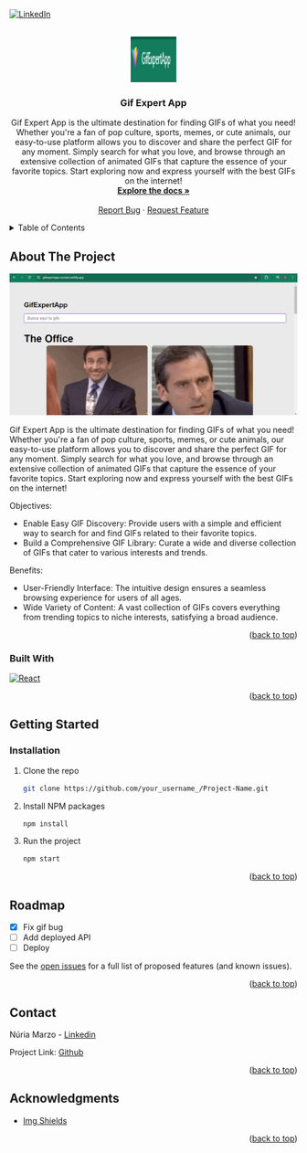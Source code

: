<!--
*** Thanks for checking out the GIF EXPERT APP. If you have a suggestion
*** that would make this better, please fork the repo and create a pull request
*** or simply open an issue with the tag "enhancement".
*** Don't forget to give the project a star!
*** Thanks again! Now go create something AMAZING! :D
-->

<!-- PROJECT SHIELDS -->
<!--
*** I'm using markdown "reference style" links for readability.
*** Reference links are enclosed in brackets [ ] instead of parentheses ( ).
*** See the bottom of this document for the declaration of the reference variables
*** for contributors-url, forks-url, etc. This is an optional, concise syntax you may use.
*** https://www.markdownguide.org/basic-syntax/#reference-style-links
-->

[![LinkedIn][linkedin-shield]][linkedin-url]

<!-- PROJECT LOGO -->
<br />
<div align="center">
  <a href="https://github.com/nurieemm16/GifExpertApp.git">
    <img src="public/logo.png" alt="Logo" width="80" height="80">
  </a>

  <h3 align="center">Gif Expert App</h3>

  <p align="center">
  Gif Expert App is the ultimate destination for finding GIFs of what you need! Whether you're a fan of pop culture, sports, memes, or cute animals, our easy-to-use platform allows you to discover and share the perfect GIF for any moment. Simply search for what you love, and browse through an extensive collection of animated GIFs that capture the essence of your favorite topics. Start exploring now and express yourself with the best GIFs on the internet!
    <br />
    <a href="#"><strong>Explore the docs »</strong></a>
    <br />
    <br />
    <a href="https://github.com/nurieemm16/GifExpertApp/issues">Report Bug</a>
    ·
    <a href="https://github.com/nurieemm16/GifExpertApp/issues">Request Feature</a>
  </p>
</div>

<!-- TABLE OF CONTENTS -->
<details>
  <summary>Table of Contents</summary>
  <ol>
    <li>
      <a href="#about-the-project">About The Project</a>
      <ul>
        <li><a href="#built-with">Built With</a></li>
      </ul>
    </li>
    <li>
      <a href="#getting-started">Getting Started</a>
      <ul>
        <li><a href="#installation">Installation</a></li>
      </ul>
    </li>
    <li><a href="#roadmap">Roadmap</a></li>
    <li><a href="#contact">Contact</a></li>
    <li><a href="#acknowledgments">Acknowledgments</a></li>
  </ol>
</details>

<!-- ABOUT THE PROJECT -->

## About The Project

![Gif Expert App Screenshot](public/screenshot.png)

Gif Expert App is the ultimate destination for finding GIFs of what you need! Whether you're a fan of pop culture, sports, memes, or cute animals, our easy-to-use platform allows you to discover and share the perfect GIF for any moment. Simply search for what you love, and browse through an extensive collection of animated GIFs that capture the essence of your favorite topics. Start exploring now and express yourself with the best GIFs on the internet!

Objectives:

- Enable Easy GIF Discovery: Provide users with a simple and efficient way to search for and find GIFs related to their favorite topics.
- Build a Comprehensive GIF Library: Curate a wide and diverse collection of GIFs that cater to various interests and trends.

Benefits:

- User-Friendly Interface: The intuitive design ensures a seamless browsing experience for users of all ages.
- Wide Variety of Content: A vast collection of GIFs covers everything from trending topics to niche interests, satisfying a broad audience.

<p align="right">(<a href="#readme-top">back to top</a>)</p>

### Built With

[![React][React.js]][React-url]

<p align="right">(<a href="#readme-top">back to top</a>)</p>

<!-- GETTING STARTED -->

## Getting Started

### Installation

1. Clone the repo
   ```sh
   git clone https://github.com/your_username_/Project-Name.git
   ```
2. Install NPM packages
   ```sh
   npm install
   ```
3. Run the project
   ```sh
   npm start
   ```

<p align="right">(<a href="#readme-top">back to top</a>)</p>

<!-- ROADMAP -->

## Roadmap

- [x] Fix gif bug
- [ ] Add deployed API
- [ ] Deploy

See the [open issues](https://github.com/nurieemm16/GifExpertApp/issues) for a full list of proposed features (and known issues).

<p align="right">(<a href="#readme-top">back to top</a>)</p>

<!-- CONTACT -->

## Contact

Núria Marzo - [Linkedin](https://www.linkedin.com/in/nuria-marzo)

Project Link: [Github](https://github.com/nurieemm16/GifExpertApp.git)

<p align="right">(<a href="#readme-top">back to top</a>)</p>

<!-- ACKNOWLEDGMENTS -->

## Acknowledgments

- [Img Shields](https://shields.io)

<p align="right">(<a href="#readme-top">back to top</a>)</p>

<!-- MARKDOWN LINKS & IMAGES -->
<!-- https://www.markdownguide.org/basic-syntax/#reference-style-links -->

[linkedin-shield]: https://img.shields.io/badge/-LinkedIn-black.svg?style=for-the-badge&logo=linkedin&colorB=555
[linkedin-url]: http://www.linkedin.com/in/núria-marzo
[React.js]: https://img.shields.io/badge/React-20232A?style=for-the-badge&logo=react&logoColor=61DAFB
[React-url]: https://reactjs.org/
